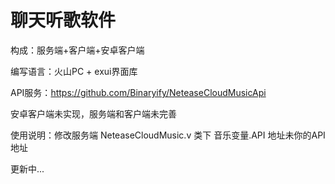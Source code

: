 # 聊天听歌软件
构成：服务端+客户端+安卓客户端

编写语言：火山PC + exui界面库

API服务：https://github.com/Binaryify/NeteaseCloudMusicApi

安卓客户端未实现，服务端和客户端未完善

使用说明：修改服务端 NeteaseCloudMusic.v 类下 音乐变量.API 地址未你的API地址

更新中...

